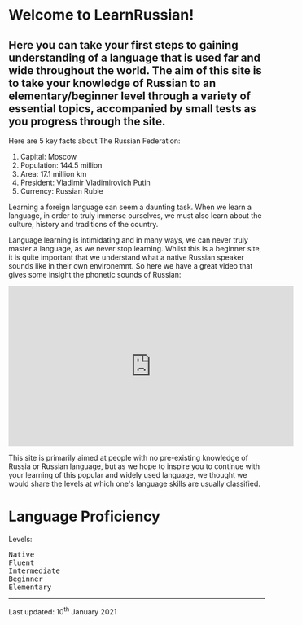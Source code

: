  <div class="container">
<h1> <b> Welcome to LearnRussian! </b> </h1>


<h2> Here you can take your first steps to gaining understanding of a language that is used far and wide throughout the world. The aim of this site is to take your knowledge of Russian to an elementary/beginner level through a variety of essential topics, accompanied by small tests as you progress through the site. </h2>
  
  <p> Here are 5 key facts about The Russian Federation: </p>
  <ol> 
	<li> Capital: Moscow </li>
	<li> Population: 144.5 million </li>
	<li> Area: 17.1 million km </li>
	<li> President: Vladimir Vladimirovich Putin </li>
	<li> Currency: Russian Ruble </li>
  </ol>
  
  <p> Learning a foreign language can seem a daunting task. When we learn a language, in order to truly immerse ourselves, we must also learn about the culture, history and traditions of the country. </p>

<p> Language learning is intimidating and in many ways, we can never truly master a language, as we never stop learning. Whilst this is a beginner site, it is quite important that we understand what a native Russian speaker sounds like in their own environemnt. So here we have a great video that gives some insight the phonetic sounds of Russian:</p>
</div>

 <div class="container">
 <iframe width="560" height="315" src="https://www.youtube.com/embed/F_2hBzOneBk" frameborder="0" allow="accelerometer; autoplay; clipboard-write; encrypted-media; gyroscope; picture-in-picture" allowfullscreen></iframe>
</div>



<p> This site is primarily aimed at people with no pre-existing knowledge of Russia or Russian language, but as we hope to inspire you to continue with your learning of this popular and widely used language, we thought we would share the levels at which one's language skills are usually classified. </p>


<div class="container">
<h1>Language Proficiency </h1>
<p>Levels:</p>
<pre>
Native
Fluent
Intermediate
Beginner
Elementary
</pre>
</div>
	
 <hr>  
  <p> Last updated: 10<sup>th</sup> January 2021
